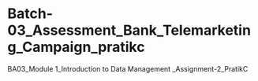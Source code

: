 # Batch-03_Assessment_Bank_Telemarketing_Campaign_pratikc
BA03_Module 1_Introduction to Data Management _Assignment-2_PratikC
